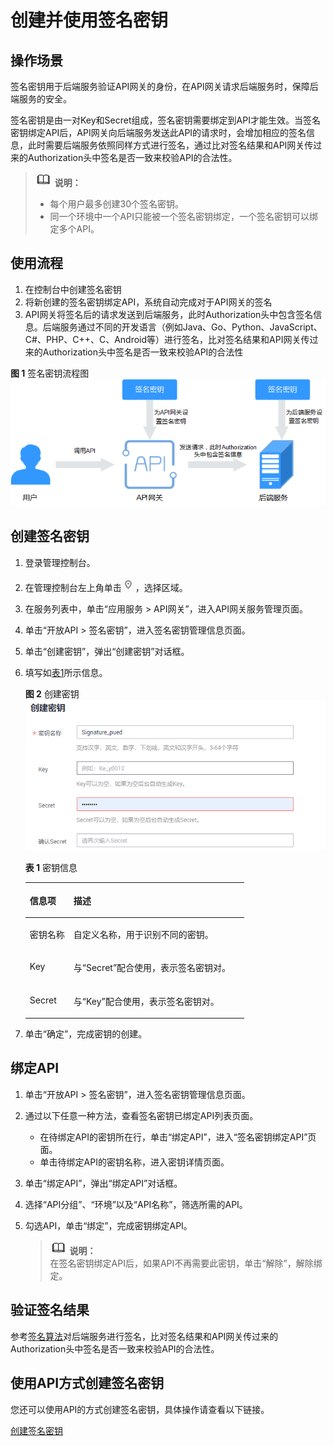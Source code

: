 # 创建并使用签名密钥<a name="apig-zh-ug-180307041"></a>

## 操作场景<a name="section713911168416"></a>

签名密钥用于后端服务验证API网关的身份，在API网关请求后端服务时，保障后端服务的安全。

签名密钥是由一对Key和Secret组成，签名密钥需要绑定到API才能生效。当签名密钥绑定API后，API网关向后端服务发送此API的请求时，会增加相应的签名信息，此时需要后端服务依照同样方式进行签名，通过比对签名结果和API网关传过来的Authorization头中签名是否一致来校验API的合法性。

>![](public_sys-resources/icon-note.gif) **说明：**   
>-   每个用户最多创建30个签名密钥。  
>-   同一个环境中一个API只能被一个签名密钥绑定，一个签名密钥可以绑定多个API。  

## 使用流程<a name="section1489918111105"></a>

1.  在控制台中创建签名密钥
2.  将新创建的签名密钥绑定API，系统自动完成对于API网关的签名
3.  API网关将签名后的请求发送到后端服务，此时Authorization头中包含签名信息。后端服务通过不同的开发语言（例如Java、Go、Python、JavaScript、C\#、PHP、C++、C、Android等）进行签名，比对签名结果和API网关传过来的Authorization头中签名是否一致来校验API的合法性

**图 1**  签名密钥流程图<a name="fig4337101111273"></a>  
![](figures/签名密钥流程图.png "签名密钥流程图")

## 创建签名密钥<a name="section11685173710412"></a>

1.  登录管理控制台。
2.  在管理控制台左上角单击![](figures/icon-region.png)，选择区域。
3.  在服务列表中，单击“应用服务 \> API网关”，进入API网关服务管理页面。
4.  单击“开放API \> 签名密钥”，进入签名密钥管理信息页面。
5.  单击“创建密钥”，弹出“创建密钥”对话框。
6.  填写如[表1](#table109895368453)所示信息。

    **图 2**  创建密钥<a name="fig9471545272"></a>  
    ![](figures/创建密钥.png "创建密钥")

    **表 1**  密钥信息

    <a name="table109895368453"></a>
    <table><thead align="left"><tr id="row179908363451"><th class="cellrowborder" valign="top" width="20%" id="mcps1.2.3.1.1"><p id="zh-cn_topic_0080102731_p65563314423"><a name="zh-cn_topic_0080102731_p65563314423"></a><a name="zh-cn_topic_0080102731_p65563314423"></a>信息项</p>
    </th>
    <th class="cellrowborder" valign="top" width="80%" id="mcps1.2.3.1.2"><p id="zh-cn_topic_0080102731_p356183311427"><a name="zh-cn_topic_0080102731_p356183311427"></a><a name="zh-cn_topic_0080102731_p356183311427"></a>描述</p>
    </th>
    </tr>
    </thead>
    <tbody><tr id="row899053684510"><td class="cellrowborder" valign="top" width="20%" headers="mcps1.2.3.1.1 "><p id="p169901836154517"><a name="p169901836154517"></a><a name="p169901836154517"></a>密钥名称</p>
    </td>
    <td class="cellrowborder" valign="top" width="80%" headers="mcps1.2.3.1.2 "><p id="p1399083684518"><a name="p1399083684518"></a><a name="p1399083684518"></a>自定义名称，用于识别不同的密钥。</p>
    </td>
    </tr>
    <tr id="row169908363459"><td class="cellrowborder" valign="top" width="20%" headers="mcps1.2.3.1.1 "><p id="p4990163604517"><a name="p4990163604517"></a><a name="p4990163604517"></a>Key</p>
    </td>
    <td class="cellrowborder" valign="top" width="80%" headers="mcps1.2.3.1.2 "><p id="p399053613453"><a name="p399053613453"></a><a name="p399053613453"></a>与“Secret”配合使用，表示签名密钥对。</p>
    </td>
    </tr>
    <tr id="row1199017361452"><td class="cellrowborder" valign="top" width="20%" headers="mcps1.2.3.1.1 "><p id="p1990193610456"><a name="p1990193610456"></a><a name="p1990193610456"></a>Secret</p>
    </td>
    <td class="cellrowborder" valign="top" width="80%" headers="mcps1.2.3.1.2 "><p id="p1999017368455"><a name="p1999017368455"></a><a name="p1999017368455"></a>与“Key”配合使用，表示签名密钥对。</p>
    </td>
    </tr>
    </tbody>
    </table>

7.  单击“确定”，完成密钥的创建。

## 绑定API<a name="section1152454614116"></a>

1.  单击“开放API \> 签名密钥”，进入签名密钥管理信息页面。
2.  通过以下任意一种方法，查看签名密钥已绑定API列表页面。
    -   在待绑定API的密钥所在行，单击“绑定API”，进入“签名密钥绑定API”页面。
    -   单击待绑定API的密钥名称，进入密钥详情页面。

3.  单击“绑定API”，弹出“绑定API”对话框。
4.  选择“API分组”、“环境”以及“API名称”，筛选所需的API。
5.  勾选API，单击“绑定”，完成密钥绑定API。

    >![](public_sys-resources/icon-note.gif) **说明：**   
    >在签名密钥绑定API后，如果API不再需要此密钥，单击“解除”，解除绑定。  


## 验证签名结果<a name="section113777252037"></a>

参考[签名算法](https://support.huaweicloud.com/devg-apig/apig-zh-dev-180307037.html#)对后端服务进行签名，比对签名结果和API网关传过来的Authorization头中签名是否一致来校验API的合法性。

## 使用API方式创建签名密钥<a name="zh-cn_topic_0080101678_section7546754133419"></a>

您还可以使用API的方式创建签名密钥，具体操作请查看以下链接。

[创建签名密钥](https://support.huaweicloud.com/api-apig/apig-zh-api-180713135.html)

